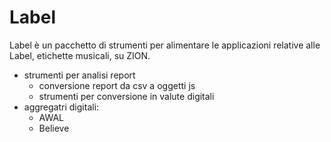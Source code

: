 # Label

Label è un pacchetto di strumenti per alimentare le
applicazioni relative alle Label, etichette musicali, su
ZION.

- strumenti per analisi report
  - conversione report da csv a oggetti js
  - strumenti per conversione in valute digitali
- aggregatri digitali:
  - AWAL
  - Believe
